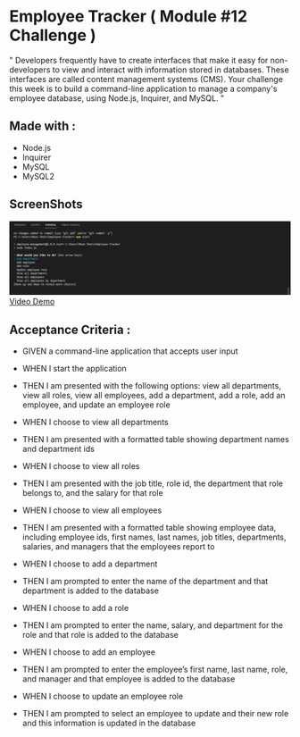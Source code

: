 # Employee Tracker ( Module #12 Challenge )

" Developers frequently have to create interfaces that make it easy for non-developers to view and interact with information stored in databases. These interfaces are called content management systems (CMS). Your challenge this week is to build a command-line application to manage a company's employee database, using Node.js, Inquirer, and MySQL. "

## Made with :

- Node.js
- Inquirer
- MySQL
- MySQL2

## ScreenShots

![frontPage](/assets/images/screenShot.jpg)
[Video Demo]()

## Acceptance Criteria :

- GIVEN a command-line application that accepts user input

- WHEN I start the application

- THEN I am presented with the following options: view all departments, view all roles, view all employees, add a department, add a role, add an employee, and update an employee role

- WHEN I choose to view all departments

- THEN I am presented with a formatted table showing department names and department ids

- WHEN I choose to view all roles

- THEN I am presented with the job title, role id, the department that role belongs to, and the salary for that role
- WHEN I choose to view all employees

- THEN I am presented with a formatted table showing employee data, including employee ids, first names, last names, job titles, departments, salaries, and managers that the employees report to

- WHEN I choose to add a department

- THEN I am prompted to enter the name of the department and that department is added to the database

- WHEN I choose to add a role

- THEN I am prompted to enter the name, salary, and department for the role and that role is added to the database

- WHEN I choose to add an employee

- THEN I am prompted to enter the employee’s first name, last name, role, and manager and that employee is added to the database

- WHEN I choose to update an employee role

- THEN I am prompted to select an employee to update and their new role and this information is updated in the database
